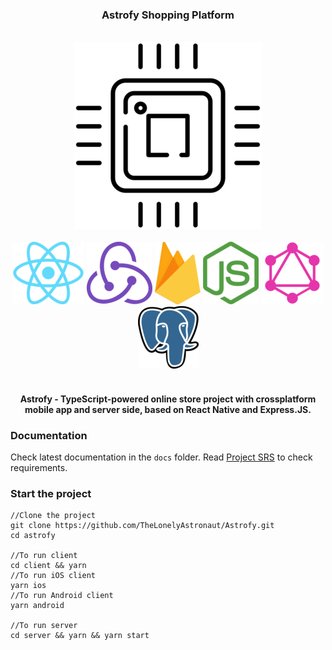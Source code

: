 <div align="center"><h3>Astrofy Shopping Platform</h3></div>
<br/>
<div align="center" >
    <img src="./docs/images/chip_resized.png"/>
</div>
<br/>
<div align="center">
    <img src="./docs/images/react_resized.png"/> 
    <img src="./docs/images/redux_resized.png"/>
    <img src="./docs/images/firebase.png"/>
    <img src="./docs/images/nodejs.png"/>
    <img src="./docs/images/graphql.png"/>
    <img src="./docs/images/postgres.png"/>
</div>
<br/>
<div align="center">
<h4>Astrofy - TypeScript-powered online store project with crossplatform mobile app and server side, based on React Native and Express.JS.</h4>
</div>

### Documentation
Check latest documentation in the <code>docs</code> folder.
Read [Project SRS](./docs/SRS.md) to check requirements.

### Start the project
    //Clone the project
    git clone https://github.com/TheLonelyAstronaut/Astrofy.git
    cd astrofy

    //To run client
    cd client && yarn
    //To run iOS client
    yarn ios
    //To run Android client
    yarn android

    //To run server
    cd server && yarn && yarn start
